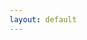 ```yaml
---
layout: default
---
```

<!-- # Posts: 
{% for post in site.posts %}
  - [{{ post.title }}]({{ post.url }})
{% endfor %}
-->
